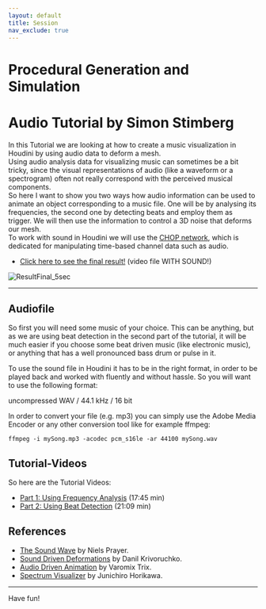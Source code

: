 ```yaml
---
layout: default
title: Session
nav_exclude: true
---
```


# Procedural Generation and Simulation


# Audio Tutorial by Simon Stimberg

In this Tutorial we are looking at how to create a music visualization in Houdini by using audio data to deform a mesh.  
Using audio analysis data for visualizing music can sometimes be a bit tricky, since the visual representations of audio (like a waveform or a spectrogram) often not really correspond with the perceived musical components.   
So here I want to show you two ways how audio information can be used to animate an object corresponding to a music file. One will be by analysing its frequencies, the second one by detecting beats and employ them as trigger. We will then use the information to control a 3D noise that deforms our mesh.  
To work with sound in Houdini we will use the [CHOP network](https://www.sidefx.com/docs/houdini/nodes/chop/index.html), which is dedicated for manipulating time-based channel data such as audio.

* [Click here to see the final result!](https://owncloud.gwdg.de/index.php/s/ObgghnkawW2QXeU) (video file WITH SOUND!)

![ResultFinal_5sec](img/ResultFinal_5sec.gif)

---

## Audiofile

So first you will need some music of your choice. This can be anything, but as we are using beat detection in the second part of the tutorial, it will be much easier if you choose some beat driven music (like electronic music), or anything that has a well pronounced bass drum or pulse in it.  

To use the sound file in Houdini it has to be in the right format, in order to be played back and worked with fluently and without hassle. So you will want to use the following format:

uncompressed WAV / 44.1 kHz / 16 bit

In order to convert your file (e.g. mp3) you can simply use the Adobe Media Encoder or any other conversion tool like for example ffmpeg:

``
ffmpeg -i mySong.mp3 -acodec pcm_s16le -ar 44100 mySong.wav
``


## Tutorial-Videos

So here are the Tutorial Videos:
* [Part 1: Using Frequency Analysis](https://owncloud.gwdg.de/index.php/s/Q8CyMaJFWx4iwwf) (17:45 min)
* [Part 2: Using Beat Detection](https://owncloud.gwdg.de/index.php/s/ePiGhekG5sKcCgO) (21:09 min)

## References

* [The Sound Wave](https://vimeo.com/159852217) by Niels Prayer.
* [Sound Driven Deformations](https://vimeo.com/133310380) by Danil Krivoruchko.
* [Audio Driven Animation](https://www.youtube.com/watch?v=eu891VQy3WE) by Varomix Trix.
* [Spectrum Visualizer](https://www.youtube.com/watch?v=Iv_tlbzYgN4) by  Junichiro Horikawa.
  
---

Have fun!
